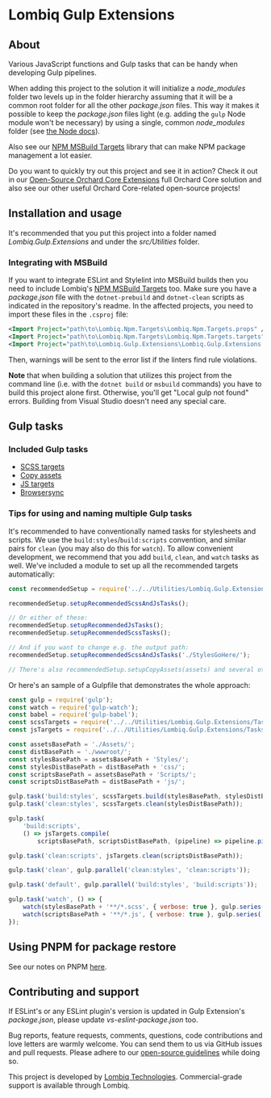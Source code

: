 # Lombiq Gulp Extensions

## About

Various JavaScript functions and Gulp tasks that can be handy when developing Gulp pipelines.

When adding this project to the solution it will initialize a _node_modules_ folder two levels up in the folder hierarchy assuming that it will be a common root folder for all the other _package.json_ files. This way it makes it possible to keep the _package.json_ files light (e.g. adding the `gulp` Node module won't be necessary) by using a single, common _node_modules_ folder (see [the Node docs](https://nodejs.org/api/modules.html#modules_loading_from_node_modules_folders)).

Also see our [NPM MSBuild Targets](https://github.com/Lombiq/NPM-Targets) library that can make NPM package management a lot easier.

Do you want to quickly try out this project and see it in action? Check it out in our [Open-Source Orchard Core Extensions](https://github.com/Lombiq/Open-Source-Orchard-Core-Extensions) full Orchard Core solution and also see our other useful Orchard Core-related open-source projects!

## Installation and usage

It's recommended that you put this project into a folder named _Lombiq.Gulp.Extensions_ and under the _src/Utilities_ folder.

### Integrating with MSBuild

If you want to integrate ESLint and Stylelint into MSBuild builds then you need to include Lombiq's [NPM MSBuild Targets](https://github.com/Lombiq/NPM-Targets) too. Make sure you have a _package.json_ file with the `dotnet-prebuild` and `dotnet-clean` scripts as indicated in the repository's readme. In the affected projects, you need to import these files in the `.csproj` file:

```xml
<Import Project="path\to\Lombiq.Npm.Targets\Lombiq.Npm.Targets.props" />
<Import Project="path\to\Lombiq.Npm.Targets\Lombiq.Npm.Targets.targets" />
<Import Project="path\to\Lombiq.Gulp.Extensions\Lombiq.Gulp.Extensions.targets"/>
```

Then, warnings will be sent to the error list if the linters find rule violations.

**Note** that when building a solution that utilizes this project from the command line (i.e. with the `dotnet build` or `msbuild` commands) you have to build this project alone first. Otherwise, you'll get "Local gulp not found" errors. Building from Visual Studio doesn't need any special care.

## Gulp tasks

### Included Gulp tasks

- [SCSS targets](Docs/ScssTargets.md)
- [Copy assets](Docs/CopyAssets.md)
- [JS targets](Docs/JsTargets.md)
- [Browsersync](Docs/Browsersync.md)

### Tips for using and naming multiple Gulp tasks

It's recommended to have conventionally named tasks for stylesheets and scripts. We use the `build:styles`/`build:scripts` convention, and similar pairs for `clean` (you may also do this for `watch`). To allow convenient development, we recommend that you add `build`, `clean`, and `watch` tasks as well. We've included a module to set up all the recommended targets automatically:

```js
const recommendedSetup = require('../../Utilities/Lombiq.Gulp.Extensions/recommended-setup');

recommendedSetup.setupRecommendedScssAndJsTasks();

// Or either of these:
recommendedSetup.setupRecommendedJsTasks();
recommendedSetup.setupRecommendedScssTasks();

// And if you want to change e.g. the output path:
recommendedSetup.setupRecommendedScssAndJsTasks('./StylesGoHere/');

// There's also recommendedSetup.setupCopyAssets(assets) and several other such shortcuts.
```

Or here's an sample of a Gulpfile that demonstrates the whole approach:

```js
const gulp = require('gulp');
const watch = require('gulp-watch');
const babel = require('gulp-babel');
const scssTargets = require('../../Utilities/Lombiq.Gulp.Extensions/Tasks/scss-targets');
const jsTargets = require('../../Utilities/Lombiq.Gulp.Extensions/Tasks/js-targets');

const assetsBasePath = './Assets/';
const distBasePath = './wwwroot/';
const stylesBasePath = assetsBasePath + 'Styles/';
const stylesDistBasePath = distBasePath + 'css/';
const scriptsBasePath = assetsBasePath + 'Scripts/';
const scriptsDistBasePath = distBasePath + 'js/';

gulp.task('build:styles', scssTargets.build(stylesBasePath, stylesDistBasePath));
gulp.task('clean:styles', scssTargets.clean(stylesDistBasePath));

gulp.task(
    'build:scripts',
    () => jsTargets.compile(
        scriptsBasePath, scriptsDistBasePath, (pipeline) => pipeline.pipe(babel({ presets: ['@babel/preset-env'] }))));

gulp.task('clean:scripts', jsTargets.clean(scriptsDistBasePath));

gulp.task('clean', gulp.parallel('clean:styles', 'clean:scripts'));

gulp.task('default', gulp.parallel('build:styles', 'build:scripts'));

gulp.task('watch', () => {
    watch(stylesBasePath + '**/*.scss', { verbose: true }, gulp.series('build:styles'));
    watch(scriptsBasePath + '**/*.js', { verbose: true }, gulp.series('build:scripts'));
});

```

## Using PNPM for package restore

See our notes on PNPM [here](https://github.com/Lombiq/NPM-Targets/#using-pnpm-for-package-restore).

## Contributing and support

If ESLint's or any ESLint plugin's version is updated in Gulp Extension's _package.json_, please update _vs-eslint-package.json_ too.

Bug reports, feature requests, comments, questions, code contributions and love letters are warmly welcome. You can send them to us via GitHub issues and pull requests. Please adhere to our [open-source guidelines](https://lombiq.com/open-source-guidelines) while doing so.

This project is developed by [Lombiq Technologies](https://lombiq.com/). Commercial-grade support is available through Lombiq.
